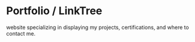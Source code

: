 # Portfolio / LinkTree
website specializing in displaying my projects, certifications, and where to contact me.
